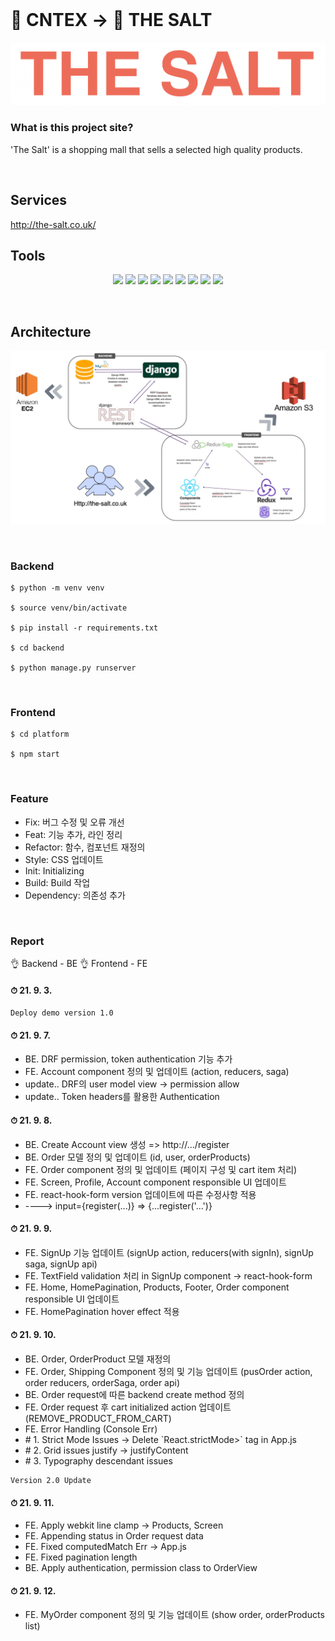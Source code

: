 </br>

# 🌟 CNTEX -> 🌟 THE SALT #
![logo](./platform/src/factory/images/logo.png)



### What is this project site? ###
'The Salt' is a shopping mall that sells a selected high quality products.

<br/>

## Services ###
 http://the-salt.co.uk/
<br/>

## Tools ##
<p align='center'>
    <img src="https://img.shields.io/badge/Django-v3.2.7-orange?logo=django"/>
    <img src="https://img.shields.io/badge/DjangoRestframework-v3.12.4-critical?logo=Django"/>
    <img src="https://img.shields.io/badge/MySQL-%20database-important?logo=mysql"/>
    <img src="https://img.shields.io/badge/React-v16.13.1-blue?logo=React"/>
    <img src="https://img.shields.io/badge/React--redux-v7.2.1-yellowgreen?logo=Redux"/>
    <img src="https://img.shields.io/badge/Redux--saga-v.1.1.3-yellow?logo=Redux-saga"/>
    <img src="https://img.shields.io/badge/Material--UI-v4.12.3-blue?logo=material-ui"/>
    <img src="https://img.shields.io/badge/AWS%20EC2-v.1.5.3-blueviolet?logo=amazon"/>
    <img src="https://img.shields.io/badge/AWS%20S3-v3.2.7-blueviolet?logo=amazon">
</p>
<br/>

## Architecture ##
![Architecture](./platform/src/factory/images/architecture.png)

<br/>

### Backend ###
```
$ python -m venv venv

$ source venv/bin/activate

$ pip install -r requirements.txt

$ cd backend

$ python manage.py runserver
```
<br/>

### Frontend ###
```
$ cd platform

$ npm start
```

<br/>

### Feature ###
* Fix: 버그 수정 및 오류 개선
* Feat: 기능 추가, 라인 정리
* Refactor: 함수, 컴포넌트 재정의
* Style: CSS 업데이트
* Init: Initializing
* Build: Build 작업
* Dependency: 의존성 추가 

<br/>

### Report ###
👌 Backend - BE
👌 Frontend - FE

#### ⏱ 21. 9. 3.
```
Deploy demo version 1.0
```
#### ⏱ 21. 9. 7.
<ul>
    <li>BE. DRF permission, token authentication 기능 추가</li>
    <li>FE. Account component 정의 및 업데이트 (action, reducers, saga)</li>
    <li>update.. DRF의 user model view -> permission allow</li>
    <li>update.. Token headers를 활용한 Authentication</li>
</ul>

#### ⏱ 21. 9. 8.
<ul>
    <li>BE. Create Account view 생성 => http://.../register </li>
    <li>BE. Order 모델 정의 및 업데이트 (id, user, orderProducts)</li>
    <li>FE. Order component 정의 및 업데이트 (페이지 구성 및 cart item 처리)</li>
    <li>FE. Screen, Profile, Account component responsible UI 업데이트</li>
    <li>FE. react-hook-form version 업데이트에 따른 수정사항 적용</li>
    <li>----> input={register(...)} => {...register('...')}</li>
</ul>

#### ⏱ 21. 9. 9.
<ul>
    <li>FE. SignUp 기능 업데이트 (signUp action, reducers(with signIn), signUp saga, signUp api)</li>
    <li>FE. TextField validation 처리 in SignUp component -> react-hook-form</li>
    <li>FE. Home, HomePagination, Products, Footer, Order component responsible UI 업데이트</li>
    <li>FE. HomePagination hover effect 적용</li> 
</ul>

#### ⏱ 21. 9. 10.
<ul>
    <li>BE. Order, OrderProduct 모델 재정의</li>
    <li>FE. Order, Shipping Component 정의 및 기능 업데이트 (pusOrder action, order reducers, orderSaga, order api)</li>
    <li>BE. Order request에 따른 backend create method 정의</li>
    <li>FE. Order request 후 cart initialized action 업데이트 (REMOVE_PRODUCT_FROM_CART)</li>
    <li>FE. Error Handling (Console Err)</li>
    <li> # 1. Strict Mode Issues -> Delete `React.strictMode>` tag in App.js</li>
    <li> # 2. Grid issues justify -> justifyContent </li>
    <li> # 3. Typography descendant issues </li>
</ul>

```
Version 2.0 Update
```
#### ⏱ 21. 9. 11.
<ul>
    <li>FE. Apply webkit line clamp -> Products, Screen </li>
    <li>FE. Appending status in Order request data</li>
    <li>FE. Fixed computedMatch Err -> App.js</li>
    <li>FE. Fixed pagination length</li>
    <li>BE. Apply authentication, permission class to OrderView </li>
</ul>

#### ⏱ 21. 9. 12.
<ul>
    <li>FE. MyOrder component 정의 및 기능 업데이트 (show order, orderProducts list)</li>
</ul>